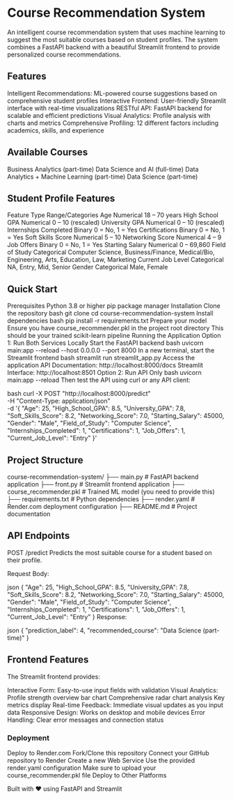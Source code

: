 # Course Recommendation System
An intelligent course recommendation system that uses machine learning to suggest the most suitable courses based on student profiles. The system combines a FastAPI backend with a beautiful Streamlit frontend to provide personalized course recommendations.

## Features
Intelligent Recommendations: ML-powered course suggestions based on comprehensive student profiles
Interactive Frontend: User-friendly Streamlit interface with real-time visualizations
RESTful API: FastAPI backend for scalable and efficient predictions
Visual Analytics: Profile analysis with charts and metrics
Comprehensive Profiling: 12 different factors including academics, skills, and experience

## Available Courses
Business Analytics (part-time)
Data Science and AI (full-time)
Data Analytics + Machine Learning (part-time)
Data Science (part-time)

## Student Profile Features
Feature	Type	Range/Categories
Age	Numerical	18 – 70 years
High School GPA	Numerical	0 – 10 (rescaled)
University GPA	Numerical	0 – 10 (rescaled)
Internships Completed	Binary	0 = No, 1 = Yes
Certifications	Binary	0 = No, 1 = Yes
Soft Skills Score	Numerical	5 – 10
Networking Score	Numerical	4 – 9
Job Offers	Binary	0 = No, 1 = Yes
Starting Salary	Numerical	0 – 69,860
Field of Study	Categorical	Computer Science, Business/Finance, Medical/Bio, Engineering, Arts, Education, Law, Marketing
Current Job Level	Categorical	NA, Entry, Mid, Senior
Gender	Categorical	Male, Female

## Quick Start
Prerequisites
Python 3.8 or higher
pip package manager
Installation
Clone the repository
bash
git clone <your-repo-url>
cd course-recommendation-system
Install dependencies
bash
pip install -r requirements.txt
Prepare your model
Ensure you have course_recommender.pkl in the project root directory
This should be your trained scikit-learn pipeline
Running the Application
Option 1: Run Both Services Locally
Start the FastAPI backend
bash
uvicorn main:app --reload --host 0.0.0.0 --port 8000
In a new terminal, start the Streamlit frontend
bash
streamlit run streamlit_app.py
Access the application
API Documentation: http://localhost:8000/docs
Streamlit Interface: http://localhost:8501
Option 2: Run API Only
bash
uvicorn main:app --reload
Then test the API using curl or any API client:

bash
curl -X POST "http://localhost:8000/predict" \
     -H "Content-Type: application/json" \
     -d '{
       "Age": 25,
       "High_School_GPA": 8.5,
       "University_GPA": 7.8,
       "Soft_Skills_Score": 8.2,
       "Networking_Score": 7.0,
       "Starting_Salary": 45000,
       "Gender": "Male",
       "Field_of_Study": "Computer Science",
       "Internships_Completed": 1,
       "Certifications": 1,
       "Job_Offers": 1,
       "Current_Job_Level": "Entry"
     }'
     
## Project Structure
course-recommendation-system/
├── main.py                 # FastAPI backend application
├── front.py        # Streamlit frontend application
├── course_recommender.pkl  # Trained ML model (you need to provide this)
├── requirements.txt        # Python dependencies
├── render.yaml            # Render.com deployment configuration
├── README.md              # Project documentation


## API Endpoints
POST /predict
Predicts the most suitable course for a student based on their profile.

Request Body:

json
{
  "Age": 25,
  "High_School_GPA": 8.5,
  "University_GPA": 7.8,
  "Soft_Skills_Score": 8.2,
  "Networking_Score": 7.0,
  "Starting_Salary": 45000,
  "Gender": "Male",
  "Field_of_Study": "Computer Science",
  "Internships_Completed": 1,
  "Certifications": 1,
  "Job_Offers": 1,
  "Current_Job_Level": "Entry"
}
Response:

json
{
  "prediction_label": 4,
  "recommended_course": "Data Science (part-time)"
}

## Frontend Features
The Streamlit frontend provides:

Interactive Form: Easy-to-use input fields with validation
Visual Analytics:
Profile strength overview bar chart
Comprehensive radar chart analysis
Key metrics display
Real-time Feedback: Immediate visual updates as you input data
Responsive Design: Works on desktop and mobile devices
Error Handling: Clear error messages and connection status

### Deployment
Deploy to Render.com
Fork/Clone this repository
Connect your GitHub repository to Render
Create a new Web Service
Use the provided render.yaml configuration
Make sure to upload your course_recommender.pkl file
Deploy to Other Platforms

Built with ❤️ using FastAPI and Streamlit

